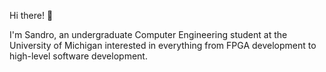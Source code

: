 Hi there! 👋

I'm Sandro, an undergraduate Computer Engineering student at the University of Michigan interested in everything from FPGA development to high-level software development.
